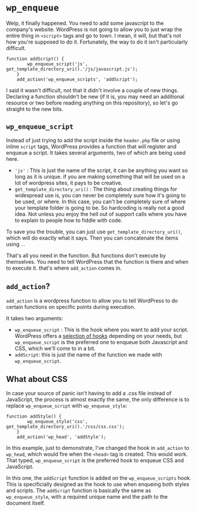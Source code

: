 # `wp_enqueue` 

Welp, it finally happened. You need to add some javascript to the company's website. WordPress is not going to allow you to just wrap the entire thing in `<script>` tags and go to town. I mean, it will, but that's not how you're supposed to do it. Fortunately, the way to do it isn't particularly difficult.

```
function addScript() {
        wp_enqueue_script('js', get_template_directory_uri().'/js/javascript.js');
    }
    add_action('wp_enqueue_scripts', 'addScript');

```

I said it wasn't difficult, not that it didn't involve a couple of new things. Declaring a function shouldn't be new (if it is, you may need an additional resource or two before reading anything on this repository), so let's go straight to the new bits.

## `wp_enqueue_script`

Instead of just trying to add the script inside the `header.php` file or using inline `script` tags, WordPress provides a function that will register and enqueue a script. It takes several arguments, two of which are being used here.

- `'js'` : This is just the name of the script, it can be anything you want so long as it is unique. if you are making something that will be used on a lot of wordpress sites, it pays to be creative.
- `get_template_directory_uri()` : The thing about creating things for widespread use is, you can never be completely sure how it's going to be used, or where. In this case, you can't be completely sure of where your template folder is going to be. So hardcoding is really not a good idea. Not unless you enjoy the hell out of support calls where you have to explain to people how to fiddle with code. 

To save you the trouble, you can just use `get_template_directory_uri()`, which will do exactly what it says. Then you can concatenate the items using `.`.

That's all you need in the function. But functions don't execute by themselves. You need to tell WordPress that the function is there and when to execute it. that's where `add_action` comes in.

## `add_action`?

`add_action` is a wordpress function to allow you to tell WordPress to do certain functions on specific points during execution. 

It takes two arguments:

- `wp_enqueue_script` : This is the hook where you want to add your script. WordPress offers a [selection of hooks](https://developer.wordpress.org/reference/hooks/) depending on your needs, but `wp_enqueue_script` is the preferred one to enqueue both Javascript and CSS, which we'll come to in a bit.
- `addScript`: this is just the name of the function we made with `wp_enqueue_script`.

## What about CSS

In case your source of panic isn't having to add a .css file instead of JavaScript, the process is almost exactly the same, the only difference is to replace `wp_enqueue_script` with `wp_enqueue_style`:

```
function addStyle() {
        wp_enqueue_style('css', get_template_directory_uri().'/css/css.css');
    }
    add_action('wp_head', 'addStyle');
```

In this example, just to demonstrate, I've changed the hook in `add_action` to `wp_head`, which would fire when the `<head>` tag is created. This would work. That typed, `wp_enqueue_script` is the preferred hook to enqueue CSS and JavaScript.

In this one, the `addScript` function is added on the `wp_enqueue_scripts` hook. This is specificially designed as the hook to use when enqueing both styles and scripts. The `addScript` function is basically the same as `wp_enqueue_style`, with a required unique name and the path to the document itself.


